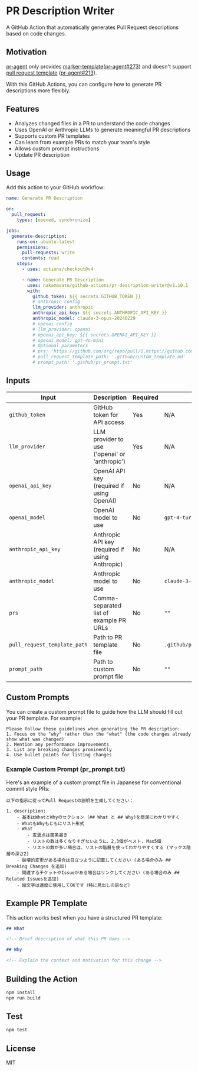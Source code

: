 # PR Description Writer

A GitHub Action that automatically generates Pull Request descriptions based on code changes.

## Motivation

[pr-agent](https://github.com/qodo-ai/pr-agent) only provides [marker-template](https://qodo-merge-docs.qodo.ai/tools/describe/?h=marker#markers-template)([pr-agent#273](https://github.com/qodo-ai/pr-agent/pull/273)) and doesn't support [pull request template](https://docs.github.com/en/communities/using-templates-to-encourage-useful-issues-and-pull-requests/creating-a-pull-request-template-for-your-repository) ([pr-agent#213](https://github.com/qodo-ai/pr-agent/issues/213)).

With this GitHub Actions, you can configure how to generate PR descriptions more flexibly.

## Features

- Analyzes changed files in a PR to understand the code changes
- Uses OpenAI or Anthropic LLMs to generate meaningful PR descriptions
- Supports custom PR templates
- Can learn from example PRs to match your team's style
- Allows custom prompt instructions
- Update PR description

## Usage

Add this action to your GitHub workflow:

```yaml
name: Generate PR Description

on:
  pull_request:
    types: [opened, synchronize]

jobs:
  generate-description:
    runs-on: ubuntu-latest
    permissions:
      pull-requests: write
      contents: read
    steps:
      - uses: actions/checkout@v4

      - name: Generate PR Description
        uses: nakamasato/github-actions/pr-description-writer@v1.10.1
        with:
          github_token: ${{ secrets.GITHUB_TOKEN }}
          # anthropic config
          llm_provider: anthropic
          anthropic_api_key: ${{ secrets.ANTHROPIC_API_KEY }}
          anthropic_model: claude-3-opus-20240229
          # openai config
          # llm_provider: openai
          # openai_api_key: ${{ secrets.OPENAI_API_KEY }}
          # openai_model: gpt-4o-mini
          # Optional parameters
          # prs: 'https://github.com/org/repo/pull/1,https://github.com/org/repo/pull/2'
          # pull_request_template_path: '.github/custom_template.md'
          # prompt_path: '.github/pr_prompt.txt'
```

## Inputs

| Input                       | Description                                           | Required | Default                           |
|-----------------------------|-------------------------------------------------------|----------|-----------------------------------|
| `github_token`              | GitHub token for API access                           | Yes      | N/A                               |
| `llm_provider`              | LLM provider to use ('openai' or 'anthropic')         | Yes      | N/A                               |
| `openai_api_key`            | OpenAI API key (required if using OpenAI)             | No       | N/A                               |
| `openai_model`              | OpenAI model to use                                   | No       | `gpt-4-turbo`                     |
| `anthropic_api_key`         | Anthropic API key (required if using Anthropic)       | No       | N/A                               |
| `anthropic_model`           | Anthropic model to use                                | No       | `claude-3-opus-20240229`          |
| `prs`                       | Comma-separated list of example PR URLs               | No       | `""`                              |
| `pull_request_template_path`| Path to PR template file                              | No       | `.github/pull_request_template.md`|
| `prompt_path`               | Path to custom prompt file                            | No       | `""`                              |

## Custom Prompts

You can create a custom prompt file to guide how the LLM should fill out your PR template. For example:

```
Please follow these guidelines when generating the PR description:
1. Focus on the "why" rather than the "what" (the code changes already show what was changed)
2. Mention any performance improvements
3. List any breaking changes prominently
4. Use bullet points for listing changes
```

### Example Custom Prompt (pr_prompt.txt)

Here's an example of a custom prompt file in Japanese for conventional commit style PRs:

```
以下の指示に従ってPull Requestの説明を生成してください：

1. description:
    - 基本はWhatとWhyのセクション (## What と ## Why)を簡潔にわかりやすく
    - WhatもWhyもともにリスト形式
    - What
        - 変更点は箇条書き
        - リストの数は多くなりすぎないように、2,3個がベスト. Max5個
        - リストの数が多い場合は、リストの階層を使ってわかりやすくする (マックス階層の深さ2)
    - 破壊的変更がある場合は目立つように記載してください (ある場合のみ ## Breaking Changes を追加)
    - 関連するチケットやIssueがある場合はリンクしてください (ある場合のみ ## Related Issuesを追加)
    - 絵文字は適度に使用してOKです（特に見出しの前など）
```

## Example PR Template

This action works best when you have a structured PR template:

```markdown
## What

<!-- Brief description of what this PR does -->

## Why

<!-- Explain the context and motivation for this change -->
```

## Building the Action

```bash
npm install
npm run build
```

## Test

```bash
npm test
```

## License

MIT
